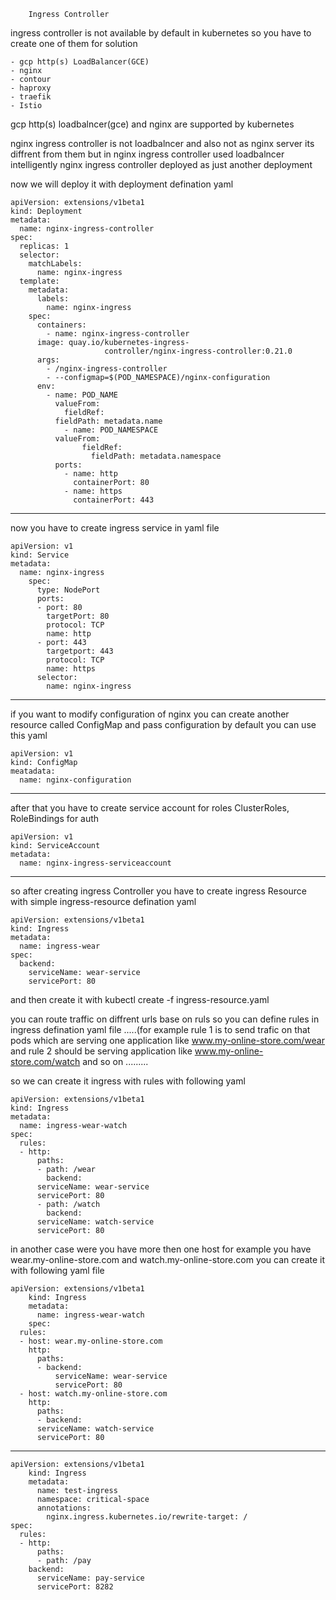 		Ingress Controller


ingress controller is not available by default in kubernetes so you have to create
one of them for solution

	- gcp http(s) LoadBalancer(GCE)
	- nginx
	- contour
	- haproxy
	- traefik
	- Istio

gcp http(s) loadbalncer(gce) and nginx are supported by kubernetes 

nginx ingress controller is not loadbalncer and also not as nginx server its diffrent 
from them but in nginx ingress controller used loadbalncer intelligently 
nginx ingress controller deployed as just another deployment

now we will deploy it with deployment defination yaml

	apiVersion: extensions/v1beta1
	kind: Deployment
	metadata:
	  name: nginx-ingress-controller
	spec:
	  replicas: 1
	  selector:
	    matchLabels:
	      name: nginx-ingress
	  template:
	    metadata:
	      labels:
	        name: nginx-ingress
	    spec:
	      containers:
	        - name: nginx-ingress-controller
		  image: quay.io/kubernetes-ingress-
                         controller/nginx-ingress-controller:0.21.0
	      args:
	        - /nginx-ingress-controller
	        - --configmap=$(POD_NAMESPACE)/nginx-configuration
	      env:
	        - name: POD_NAME
	          valueFrom:
	            fieldRef:
		      fieldPath: metadata.name
                - name: POD_NAMESPACE
	          valueFrom:
                    fieldRef:
                      fieldPath: metadata.namespace
              ports:
                - name: http
                  containerPort: 80
                - name: https
                  containerPort: 443

-----------------------------------------------------------
now you have to create ingress service in yaml file

	apiVersion: v1
	kind: Service
	metadata:
	  name: nginx-ingress
        spec:
          type: NodePort
          ports:
          - port: 80
            targetPort: 80
            protocol: TCP
            name: http
          - port: 443
            targetport: 443
            protocol: TCP
            name: https
          selector:
            name: nginx-ingress

------------------------------------------------------------

if you want to modify configuration of nginx you can create another resource 
called ConfigMap and pass configuration by default you can use this yaml

	apiVersion: v1
	kind: ConfigMap
	meatadata:
	  name: nginx-configuration


--------------------------------------------

after that you have to create service account for roles ClusterRoles, RoleBindings
for auth

	apiVersion: v1
	kind: ServiceAccount
	metadata:
	  name: nginx-ingress-serviceaccount

-----------------------------------------------------------------------




so after creating ingress Controller you have to create ingress Resource with 
simple ingress-resource defination yaml

	apiVersion: extensions/v1beta1
	kind: Ingress
	metadata:
	  name: ingress-wear
	spec:
	  backend:
	    serviceName: wear-service
	    servicePort: 80


and then create it with kubectl create -f ingress-resource.yaml

you can route traffic on diffrent urls base on ruls so you can define rules in 
ingress defination yaml file .....(for example rule 1 is to send trafic on that pods
which are serving one application like www.my-online-store.com/wear and rule 2 should
be serving application like www.my-online-store.com/watch and so on .........

so we can create it ingress with rules with following yaml

	apiVersion: extensions/v1beta1
	kind: Ingress
	metadata:
	  name: ingress-wear-watch
	spec:
	  rules:
	  - http:
	      paths:
	      - path: /wear
	        backend:
		  serviceName: wear-service
		  servicePort: 80
	      - path: /watch
	        backend:
		  serviceName: watch-service
		  servicePort: 80


in another case were you have more then one host for example you have
wear.my-online-store.com and watch.my-online-store.com you can create it with
following yaml file 

	apiVersion: extensions/v1beta1
        kind: Ingress
        metadata:
          name: ingress-wear-watch
        spec:
	  rules:
	  - host: wear.my-online-store.com
	    http:
	      paths:
	      - backend:
	          serviceName: wear-service
	          servicePort: 80
	  - host: watch.my-online-store.com
	    http:
	      paths:
	      - backend:
		  serviceName: watch-service
		  servicePort: 80

----------------------------------------------------------------------------------------------------------

	apiVersion: extensions/v1beta1
        kind: Ingress
        metadata:
          name: test-ingress
          namespace: critical-space
          annotations:
            nginx.ingress.kubernetes.io/rewrite-target: /
	spec:
	  rules:
	  - http:
	      paths:
	      - path: /pay
		backend:
		  serviceName: pay-service
		  servicePort: 8282

